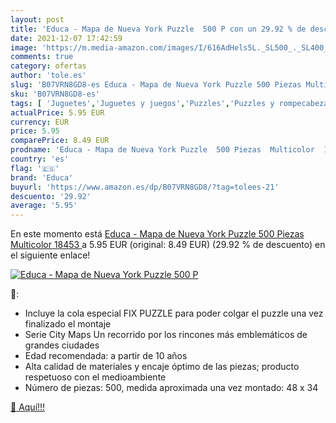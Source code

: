```yaml
---
layout: post
title: 'Educa - Mapa de Nueva York Puzzle  500 P con un 29.92 % de descuento'
date: 2021-12-07 17:42:59
image: 'https://m.media-amazon.com/images/I/616AdHels5L._SL500_._SL400_.jpg'
comments: true
category: ofertas
author: 'tole.es'
slug: 'B07VRN8GD8-es Educa - Mapa de Nueva York Puzzle 500 Piezas Multicolor 18453'
sku: 'B07VRN8GD8-es'
tags: [ 'Juguetes','Juguetes y juegos','Puzzles','Puzzles y rompecabezas','educa','puzzle', ]
actualPrice: 5.95 EUR
currency: EUR
price: 5.95
comparePrice: 8.49 EUR
prodname: 'Educa - Mapa de Nueva York Puzzle  500 Piezas  Multicolor  18453 '
country: 'es'
flag: '🇪🇸'
brand: 'Educa'
buyurl: 'https://www.amazon.es/dp/B07VRN8GD8/?tag=tolees-21'
descuento: '29.92'
average: '5.95'
---
```


En este momento está [Educa - Mapa de Nueva York Puzzle  500 Piezas  Multicolor  18453 ](https://www.amazon.es/dp/B07VRN8GD8/?tag=tolees-21) a 5.95 EUR (original: 8.49 EUR) (29.92 %  de descuento) en el siguiente enlace!

[![Educa - Mapa de Nueva York Puzzle  500 P](https://m.media-amazon.com/images/I/616AdHels5L._SL500_._SL400_.jpg)](https://www.amazon.es/dp/B07VRN8GD8/?tag=tolees-21)

🔎:

- Incluye la cola especial FIX PUZZLE para poder colgar el puzzle una vez finalizado el montaje
- Serie City Maps Un recorrido por los rincones más emblemáticos de grandes ciudades
- Edad recomendada: a partir de 10 años
- Alta calidad de materiales y encaje óptimo de las piezas; producto respetuoso con el medioambiente
- Número de piezas: 500, medida aproximada una vez montado: 48 x 34

[🛒 Aquí!!!](https://www.amazon.es/dp/B07VRN8GD8/?tag=tolees-21)
